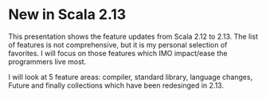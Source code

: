 # New in Scala 2.13
  
This presentation shows the feature updates from Scala 2.12 to 2.13.
The list of features is not comprehensive, but it is my personal selection of favorites.
I will focus on those features which IMO impact/ease the programmers live most.

I will look at 5 feature areas: compiler, standard library, language changes,
Future and finally collections which have been redesinged in 2.13.
